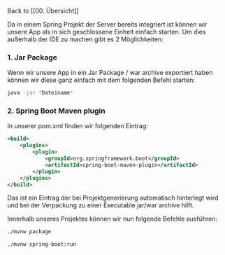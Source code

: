 Back to [[00. Übersicht]]

Da in einem Spring Projekt der Server bereits integriert ist können wir unsere App als in sich geschlossene Einheit einfach starten. Um dies außerhalb der IDE zu machen gibt es 2 Möglichkeiten:

### 1. Jar Package

Wenn wir unsere App in ein Jar Package / war archive exportiert haben können wir diese ganz einfach mit dem folgenden Befehl starten:

```bash
java -jar *Dateiname*
```

### 2. Spring Boot Maven plugin

In unserer pom.xml finden wir folgenden Eintrag:

```xml
<build>
	<plugins>
		<plugin>
			<groupId>org.springframework.boot</groupId>
			<artifactId>spring-boot-maven-plugin</artifactId>
		</plugin>
	</plugins>
</build>
```

Das ist ein Eintrag der bei Projektgenerierung automatisch hinterlegt wird und bei der Verpackung zu einer Executable jar/war archive hilft.

Innerhalb unseres Projektes können wir nun folgende Befehle ausführen:

```bash
./mvnw package

./mvnw spring-boot:run
```